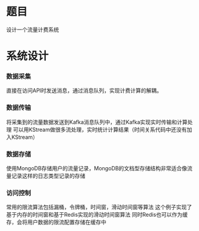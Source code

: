 # 题目
设计一个流量计费系统

# 系统设计

### 数据采集
直接在访问API时发送消息，通过消息队列，实现计费计算的解耦。

### 数据传输
将采集到的流量数据发送到Kafka消息队列中，通过Kafka实现实时传输和计算处理
可以用KStream做很多流处理，实时统计计算结果（时间关系代码中还没有加入KStream）

### 数据存储
使用MongoDB存储用户的流量记录，MongoDB的文档型存储结构非常适合像流量记录这样的日志类型记录的存储

### 访问控制
常用的限流算法包括漏桶，令牌桶，时间窗，滑动时间窗等算法
这个例子实现了基于内存的时间窗和基于Redis实现的滑动时间窗算法
同时Redis也可以作为缓存，会将用户数据的限流配置存储在缓存中

